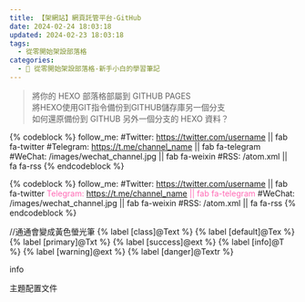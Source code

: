 ```yaml
---
title: 【架網站】網頁託管平台-GitHub
date: 2024-02-24 18:03:18
updated: 2024-02-23 18:03:18
tags:
  - 從零開始架設部落格
categories: 
  - 🌴 從零開始架設部落格-新手小白的學習筆記
---
```

>將你的 HEXO 部落格部屬到 GITHUB PAGES	
>將HEXO使用GIT指令備份到GITHUB儲存庫另一個分支	
>如何還原備份到 GITHUB 另外一個分支的 HEXO 資料？
<!-- more -->

{% codeblock %}
follow_me:
  #Twitter: https://twitter.com/username || fab fa-twitter
  #Telegram: https://t.me/channel_name || fab fa-telegram
  #WeChat: /images/wechat_channel.jpg || fab fa-weixin
  #RSS: /atom.xml || fa fa-rss
{% endcodeblock %}


{% codeblock %}
follow_me:
  #Twitter: https://twitter.com/username || fab fa-twitter
 <font color=#ff69b4>Telegram: https://t.me/channel_name || fab fa-telegram</font> 
  #WeChat: /images/wechat_channel.jpg || fab fa-weixin
  #RSS: /atom.xml || fa fa-rss
{% endcodeblock %}

//通通會變成黃色螢光筆
{% label [class]@Text %}
{% label [default]@Tex %}
{% label [primary]@Txt %}
{% label [success]@ext %}
{% label [info]@T %}
{% label [warning]@ext %}
{% label [danger]@Textr %}

<div class="alert alert-info"><i class="fa fa-info"></i> info</div>

<span id="inline-blue">主題配置文件</span>